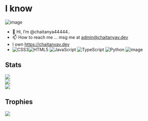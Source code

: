 # I know
![image](https://github.com/chaitanya44444/chaitanya44444/assets/93338022/bbcbf739-d883-46d8-85e6-c47660da8d5b)
- 👋 Hi, I’m @chaitanya44444..
- 📫 How to reach me ... msg me at admin@chaitanyav.dev
-  I own https://chaitanyav.dev
- ![CSS3](https://img.shields.io/badge/css3-%231572B6.svg?style=for-the-badge&logo=css3&logoColor=white)![HTML5](https://img.shields.io/badge/html5-%23E34F26.svg?style=for-the-badge&logo=html5&logoColor=white) ![JavaScript](https://img.shields.io/badge/javascript-%23323330.svg?style=for-the-badge&logo=javascript&logoColor=%23F7DF1E) ![TypeScript](https://img.shields.io/badge/typescript-%23007ACC.svg?style=for-the-badge&logo=typescript&logoColor=white) ![Python](https://img.shields.io/badge/python-306998?style=for-the-badge&logo=python&logoColor=white) ![image](https://github.com/chaitanya44444/chaitanya44444/assets/93338022/cd57e6d1-df0a-4185-8772-2c251871f974)

## Stats
![](https://github-readme-stats.vercel.app/api?username=chaitanya44444&private_count=true&show_icons=true&theme=tokyonight)<br/>
![](https://github-readme-streak-stats.herokuapp.com/?user=chaitanya44444&theme=tokyonight&hide_border=false)<br/>
![](https://github-readme-stats.vercel.app/api/top-langs/?username=chaitanya44444&theme=tokyonight&hide_border=false&include_all_commits=false&count_private=false&layout=compact)

## Trophies
![](https://github-profile-trophy.vercel.app/?username=chaitanya44444&theme=tokyonight&no-frame=false&no-bg=true&margin-w=4)


<!---
chaitanya44444/chaitanya44444 is a ✨ special ✨ repository because its `README.md` (this file) appears on your GitHub profile.
You can click the Preview link to take a look at your changes.
--->
